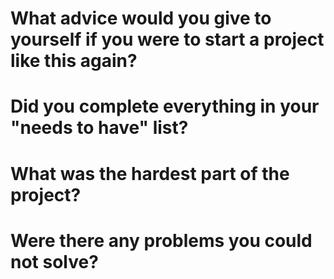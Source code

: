 # What advice would you give to yourself if you were to start a project like this again?

# Did you complete everything in your "needs to have" list?

# What was the hardest part of the project?

# Were there any problems you could not solve?